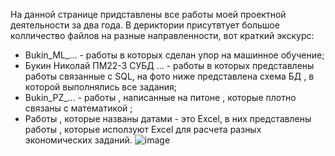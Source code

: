 На данной странице придставлены все работы моей проектной деятельности за два года.
В дериктории присутвтует большое колличество файлов на разные направленности, вот краткий экскурс:
- Bukin_ML_... - работы в которых сделан упор на машинное обучение;
- Букин Николай ПМ22-3 СУБД ... - работы в которых представлены работы связанные с SQL, на фото ниже представлена схема БД , в которой выполнялись все задания;
- Bukin_PZ_... - работы , написанные на питоне , которые плотно связаны с математикой ;
- Работы , которые названы датами - это Excel, в них представлены работы , которые исползуют Excel для расчета разных экономических заданий.
![image](https://github.com/user-attachments/assets/2de313bc-8017-4509-8c84-a0255ebbdba8)
